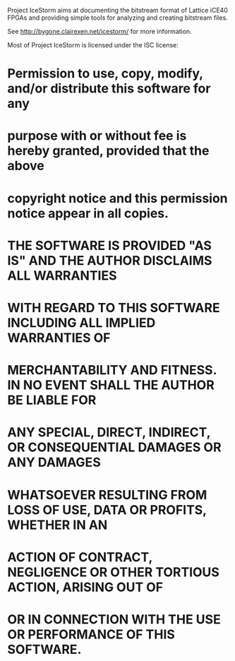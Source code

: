 Project IceStorm aims at documenting the bitstream format of Lattice iCE40
FPGAs and providing simple tools for analyzing and creating bitstream files.

See http://bygone.clairexen.net/icestorm/ for more information.

Most of Project IceStorm is licensed under the ISC license:

#  Permission to use, copy, modify, and/or distribute this software for any
#  purpose with or without fee is hereby granted, provided that the above
#  copyright notice and this permission notice appear in all copies.
#
#  THE SOFTWARE IS PROVIDED "AS IS" AND THE AUTHOR DISCLAIMS ALL WARRANTIES
#  WITH REGARD TO THIS SOFTWARE INCLUDING ALL IMPLIED WARRANTIES OF
#  MERCHANTABILITY AND FITNESS. IN NO EVENT SHALL THE AUTHOR BE LIABLE FOR
#  ANY SPECIAL, DIRECT, INDIRECT, OR CONSEQUENTIAL DAMAGES OR ANY DAMAGES
#  WHATSOEVER RESULTING FROM LOSS OF USE, DATA OR PROFITS, WHETHER IN AN
#  ACTION OF CONTRACT, NEGLIGENCE OR OTHER TORTIOUS ACTION, ARISING OUT OF
#  OR IN CONNECTION WITH THE USE OR PERFORMANCE OF THIS SOFTWARE.
